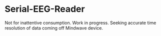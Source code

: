 Serial-EEG-Reader
=================
Not for inattentive consumption. Work in progress. Seeking accurate time resolution of data coming off Mindwave device.
